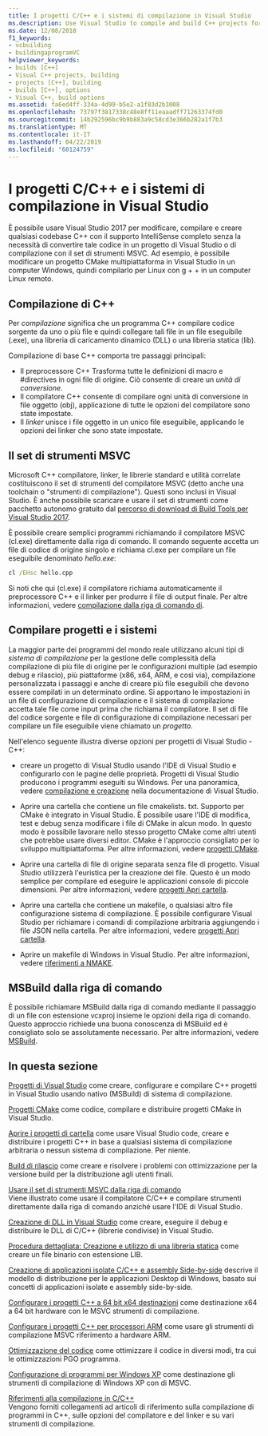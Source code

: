 ```yaml
---
title: I progetti C/C++ e i sistemi di compilazione in Visual Studio
ms.description: Use Visual Studio to compile and build C++ projects for Windows, ARM or Linux based on any project system.
ms.date: 12/08/2018
f1_keywords:
- vcbuilding
- buildingaprogramVC
helpviewer_keywords:
- builds [C++]
- Visual C++ projects, building
- projects [C++], building
- builds [C++], options
- Visual C++, build options
ms.assetid: fa6ed4ff-334a-4d99-b5e2-a1f83d2b3008
ms.openlocfilehash: 73797f3817338c48e8ff11eaaadff71263374fd0
ms.sourcegitcommit: 14b292596bc9b9b883a9c58cd3e366b282a1f7b3
ms.translationtype: MT
ms.contentlocale: it-IT
ms.lasthandoff: 04/22/2019
ms.locfileid: "60124759"
---
```

# <a name="cc-projects-and-build-systems-in-visual-studio"></a>I progetti C/C++ e i sistemi di compilazione in Visual Studio

È possibile usare Visual Studio 2017 per modificare, compilare e creare qualsiasi codebase C++ con il supporto IntelliSense completo senza la necessità di convertire tale codice in un progetto di Visual Studio o di compilazione con il set di strumenti MSVC. Ad esempio, è possibile modificare un progetto CMake multipiattaforma in Visual Studio in un computer Windows, quindi compilarlo per Linux con g + + in un computer Linux remoto.

## <a name="c-compilation"></a>Compilazione di C++

Per *compilazione* significa che un programma C++ compilare codice sorgente da uno o più file e quindi collegare tali file in un file eseguibile (.exe), una libreria di caricamento dinamico (DLL) o una libreria statica (lib). 

Compilazione di base C++ comporta tre passaggi principali:

- Il preprocessore C++ Trasforma tutte le definizioni di macro e #directives in ogni file di origine. Ciò consente di creare un *unità di conversione*.
- Il compilatore C++ consente di compilare ogni unità di conversione in file oggetto (obj), applicazione di tutte le opzioni del compilatore sono state impostate.
- Il *linker* unisce i file oggetto in un unico file eseguibile, applicando le opzioni dei linker che sono state impostate. 

## <a name="the-msvc-toolset"></a>Il set di strumenti MSVC

Microsoft C++ compilatore, linker, le librerie standard e utilità correlate costituiscono il set di strumenti del compilatore MSVC (detto anche una toolchain o "strumenti di compilazione"). Questi sono inclusi in Visual Studio. È anche possibile scaricare e usare il set di strumenti come pacchetto autonomo gratuito dal [percorso di download di Build Tools per Visual Studio 2017](https://visualstudio.microsoft.com/downloads/#build-tools-for-visual-studio-2017).

È possibile creare semplici programmi richiamando il compilatore MSVC (cl.exe) direttamente dalla riga di comando. Il comando seguente accetta un file di codice di origine singolo e richiama cl.exe per compilare un file eseguibile denominato *hello.exe*: 

```cmd
cl /EHsc hello.cpp
```
Si noti che qui (cl.exe) il compilatore richiama automaticamente il preprocessore C++ e il linker per produrre il file di output finale.  Per altre informazioni, vedere [compilazione dalla riga di comando di](building-on-the-command-line.md).

## <a name="build-systems-and-projects"></a>Compilare progetti e i sistemi

La maggior parte dei programmi del mondo reale utilizzano alcuni tipi di *sistema di compilazione* per la gestione delle complessità della compilazione di più file di origine per le configurazioni multiple (ad esempio debug e rilascio), più piattaforme (x86, x64, ARM, e così via), compilazione personalizzata i passaggi e anche di creare più file eseguibili che devono essere compilati in un determinato ordine. Si apportano le impostazioni in un file di configurazione di compilazione e il sistema di compilazione accetta tale file come input prima che richiama il compilatore. Il set di file del codice sorgente e file di configurazione di compilazione necessari per compilare un file eseguibile viene chiamato un *progetto*. 

Nell'elenco seguente illustra diverse opzioni per progetti di Visual Studio - C++:

- creare un progetto di Visual Studio usando l'IDE di Visual Studio e configurarlo con le pagine delle proprietà. Progetti di Visual Studio producono i programmi eseguiti su Windows. Per una panoramica, vedere [compilazione e creazione](/visualstudio/ide/compiling-and-building-in-visual-studio) nella documentazione di Visual Studio.

- Aprire una cartella che contiene un file cmakelists. txt. Supporto per CMake è integrato in Visual Studio. È possibile usare l'IDE di modifica, test e debug senza modificare i file di CMake in alcun modo. In questo modo è possibile lavorare nello stesso progetto CMake come altri utenti che potrebbe usare diversi editor. CMake è l'approccio consigliato per lo sviluppo multipiattaforma. Per altre informazioni, vedere [progetti CMake](cmake-projects-in-visual-studio.md).
 
- Aprire una cartella di file di origine separata senza file di progetto. Visual Studio utilizzerà l'euristica per la creazione dei file. Questo è un modo semplice per compilare ed eseguire le applicazioni console di piccole dimensioni. Per altre informazioni, vedere [progetti Apri cartella](open-folder-projects-cpp.md).

- Aprire una cartella che contiene un makefile, o qualsiasi altro file configurazione sistema di compilazione. È possibile configurare Visual Studio per richiamare i comandi di compilazione arbitraria aggiungendo i file JSON nella cartella. Per altre informazioni, vedere [progetti Apri cartella](open-folder-projects-cpp.md).
 
- Aprire un makefile di Windows in Visual Studio. Per altre informazioni, vedere [riferimenti a NMAKE](reference/nmake-reference.md).

## <a name="msbuild-from-the-command-line"></a>MSBuild dalla riga di comando 

È possibile richiamare MSBuild dalla riga di comando mediante il passaggio di un file con estensione vcxproj insieme le opzioni della riga di comando. Questo approccio richiede una buona conoscenza di MSBuild ed è consigliato solo se assolutamente necessario. Per altre informazioni, vedere [MSBuild](msbuild-visual-cpp.md).

## <a name="in-this-section"></a>In questa sezione

[Progetti di Visual Studio](creating-and-managing-visual-cpp-projects.md) come creare, configurare e compilare C++ progetti in Visual Studio usando nativo (MSBuild) di sistema di compilazione.

[Progetti CMake](cmake-projects-in-visual-studio.md) come codice, compilare e distribuire progetti CMake in Visual Studio.

[Aprire i progetti di cartella](open-folder-projects-cpp.md) come usare Visual Studio code, creare e distribuire i progetti C++ in base a qualsiasi sistema di compilazione arbitraria o nessun sistema di compilazione. Per niente. 

[Build di rilascio](release-builds.md) come creare e risolvere i problemi con ottimizzazione per la versione build per la distribuzione agli utenti finali.

[Usare il set di strumenti MSVC dalla riga di comando](building-on-the-command-line.md)<br/>
Viene illustrato come usare il compilatore C/C++ e compilare strumenti direttamente dalla riga di comando anziché usare l'IDE di Visual Studio.

[Creazione di DLL in Visual Studio](dlls-in-visual-cpp.md) come creare, eseguire il debug e distribuire le DLL di C/C++ (librerie condivise) in Visual Studio.

[Procedura dettagliata: Creazione e utilizzo di una libreria statica](walkthrough-creating-and-using-a-static-library-cpp.md) come creare un file binario con estensione LIB.

[Creazione di applicazioni isolate C/C++ e assembly Side-by-side](building-c-cpp-isolated-applications-and-side-by-side-assemblies.md) descrive il modello di distribuzione per le applicazioni Desktop di Windows, basato sui concetti di applicazioni isolate e assembly side-by-side.

[Configurare i progetti C++ a 64 bit x64 destinazioni](configuring-programs-for-64-bit-visual-cpp.md) come destinazione x64 a 64 bit hardware con le MSVC strumenti di compilazione.

[Configurare i progetti C++ per processori ARM](configuring-programs-for-arm-processors-visual-cpp.md) come usare gli strumenti di compilazione MSVC riferimento a hardware ARM.

[Ottimizzazione del codice](optimizing-your-code.md) come ottimizzare il codice in diversi modi, tra cui le ottimizzazioni PGO programma.

[Configurazione di programmi per Windows XP](configuring-programs-for-windows-xp.md) come destinazione gli strumenti di compilazione di Windows XP con di MSVC.

[Riferimenti alla compilazione in C/C++](reference/c-cpp-building-reference.md)<br/>
Vengono forniti collegamenti ad articoli di riferimento sulla compilazione di programmi in C++, sulle opzioni del compilatore e del linker e su vari strumenti di compilazione.
